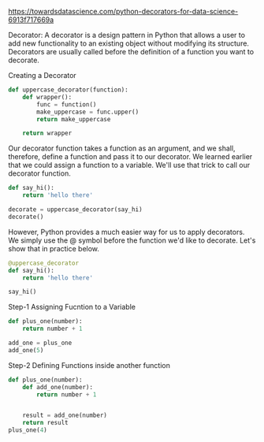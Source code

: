 https://towardsdatascience.com/python-decorators-for-data-science-6913f717669a



Decorator: A decorator is a design pattern in Python that allows a user to add new functionality to an existing 
object without modifying its structure. Decorators are usually called before the definition of a 
function you want to decorate.


Creating a Decorator

```python
def uppercase_decorator(function):
    def wrapper():
        func = function()
        make_uppercase = func.upper()
        return make_uppercase

    return wrapper
```

Our decorator function takes a function as an argument, and we shall, therefore, define a function and pass it to 
our decorator. We learned earlier that we could assign a function to a variable. We'll use that trick to call our
decorator function.


```python
def say_hi():
    return 'hello there'

decorate = uppercase_decorator(say_hi)
decorate()
```
However, Python provides a much easier way for us to apply decorators. We simply use the @ symbol before the
function we'd like to decorate. Let's show that in practice below.

```python
@uppercase_decorator
def say_hi():
    return 'hello there'

say_hi()
```



Step-1 Assigning Fucntion to a Variable
```python
def plus_one(number):
    return number + 1

add_one = plus_one
add_one(5)
```

Step-2 Defining Functions inside another function

```python
def plus_one(number):
    def add_one(number):
        return number + 1


    result = add_one(number)
    return result
plus_one(4)

```